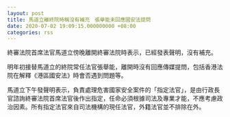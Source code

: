 ```yaml
---
layout: post
title: 馬道立離終院時稱沒有補充　張舉能未回應國安法提問
date: 2020-07-02 19:09:15.000000000 +08:00
categories: rss
---
```


終審法院首席法官馬道立傍晚離開終審法院時表示，已經發表聲明，沒有補充。

明年初接替馬道立的終院常任法官張舉能，離開時沒有回應傳媒提問，包括香港法院在解釋《港區國安法》時會否遇到問題等。

馬道立下午發聲明表示，負責處理危害國家安全案件的「指定法官」，是由行政長官諮詢終審法院首席法官後作出指定，任命必須根據司法及專業才能，不應考慮政治因素。所有指定法官來自司法機構的現任法官，外籍法官並不排除在外。
